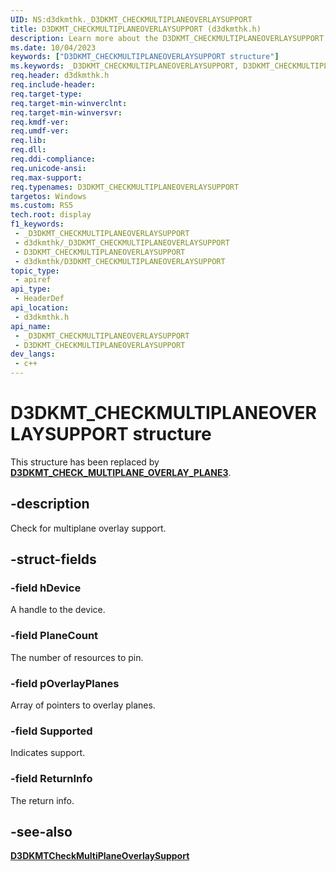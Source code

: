 ```yaml
---
UID: NS:d3dkmthk._D3DKMT_CHECKMULTIPLANEOVERLAYSUPPORT
title: D3DKMT_CHECKMULTIPLANEOVERLAYSUPPORT (d3dkmthk.h)
description: Learn more about the D3DKMT_CHECKMULTIPLANEOVERLAYSUPPORT structure.
ms.date: 10/04/2023
keywords: ["D3DKMT_CHECKMULTIPLANEOVERLAYSUPPORT structure"]
ms.keywords: _D3DKMT_CHECKMULTIPLANEOVERLAYSUPPORT, D3DKMT_CHECKMULTIPLANEOVERLAYSUPPORT,
req.header: d3dkmthk.h
req.include-header: 
req.target-type: 
req.target-min-winverclnt: 
req.target-min-winversvr: 
req.kmdf-ver: 
req.umdf-ver: 
req.lib: 
req.dll: 
req.ddi-compliance: 
req.unicode-ansi: 
req.max-support: 
req.typenames: D3DKMT_CHECKMULTIPLANEOVERLAYSUPPORT
targetos: Windows
ms.custom: RS5
tech.root: display
f1_keywords:
 - _D3DKMT_CHECKMULTIPLANEOVERLAYSUPPORT
 - d3dkmthk/_D3DKMT_CHECKMULTIPLANEOVERLAYSUPPORT
 - D3DKMT_CHECKMULTIPLANEOVERLAYSUPPORT
 - d3dkmthk/D3DKMT_CHECKMULTIPLANEOVERLAYSUPPORT
topic_type:
 - apiref
api_type:
 - HeaderDef
api_location:
 - d3dkmthk.h
api_name:
 - _D3DKMT_CHECKMULTIPLANEOVERLAYSUPPORT
 - D3DKMT_CHECKMULTIPLANEOVERLAYSUPPORT
dev_langs:
 - c++
---
```


# D3DKMT_CHECKMULTIPLANEOVERLAYSUPPORT structure

This structure has been replaced by [**D3DKMT_CHECK_MULTIPLANE_OVERLAY_PLANE3**](ns-d3dkmthk-_d3dkmt_check_multiplane_overlay_plane3.md).

## -description

Check for multiplane overlay support.

## -struct-fields

### -field hDevice

A handle to the device.

### -field PlaneCount

The number of resources to pin.

### -field pOverlayPlanes

Array of pointers to overlay planes.

### -field Supported

Indicates support.

### -field ReturnInfo

The return info.

## -see-also

[**D3DKMTCheckMultiPlaneOverlaySupport**](nf-d3dkmthk-d3dkmtcheckmultiplaneoverlaysupport.md)
